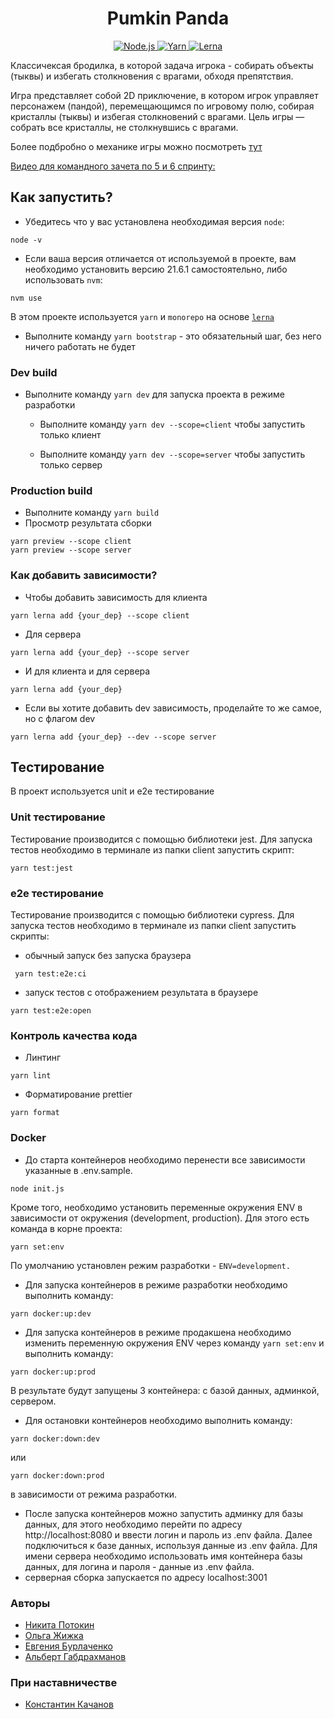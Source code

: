 <h1 align="center">Pumkin Panda</h1>
<p align="center">
  <a href="https://nodejs.org/">
    <img src="https://img.shields.io/badge/Node.js-21.6.1-blue" alt="Node.js">
  </a>
  <a href="https://yarnpkg.com/">
    <img src="https://img.shields.io/badge/Yarn-latest-green" alt="Yarn">
  </a>
  <a href="https://lerna.js.org/">
    <img src="https://img.shields.io/badge/Lerna-latest-blue" alt="Lerna">
  </a>
</p>

Классичексая бродилка, в которой задача игрока - собирать объекты (тыквы) и избегать столкновения с врагами, обходя препятствия.

Игра представляет собой 2D приключение, в котором игрок управляет персонажем (пандой), перемещающимся по игровому полю, собирая кристаллы (тыквы) и избегая столкновений с врагами. Цель игры — собрать все кристаллы, не столкнувшись с врагами.

Более подбробно о механике игры можно посмотреть [тут](./Game.md)

[Видео для командного зачета по 5 и 6 спринту:](https://youtu.be/_1TURI0aSTw)

## Как запустить?

- Убедитесь что у вас установлена необходимая версия `node`:

```
node -v
```

- Если ваша версия отличается от используемой в проекте, вам необходимо установить версию 21.6.1 самостоятельно, либо использовать `nvm`:

```
nvm use
```

В этом проекте используется `yarn` и `monorepo` на основе [`lerna`](https://github.com/lerna/lerna)

- Выполните команду `yarn bootstrap` - это обязательный шаг, без него ничего работать не будет

### Dev build

- Выполните команду `yarn dev` для запуска проекта в режиме разработки

  - Выполните команду `yarn dev --scope=client` чтобы запустить только клиент

  - Выполните команду `yarn dev --scope=server` чтобы запустить только сервер

### Production build

- Выполните команду `yarn build`
- Просмотр результата сборки

```
yarn preview --scope client
yarn preview --scope server
```

### Как добавить зависимости?

- Чтобы добавить зависимость для клиента

```
yarn lerna add {your_dep} --scope client
```

- Для сервера

```
yarn lerna add {your_dep} --scope server
```

- И для клиента и для сервера

```
yarn lerna add {your_dep}
```

- Если вы хотите добавить dev зависимость, проделайте то же самое, но с флагом dev

```
yarn lerna add {your_dep} --dev --scope server
```

## Тестирование

В проект используется unit и e2e тестирование

### Unit тестирование

Тестирование производится с помощью библиотеки jest. Для запуска тестов необходимо в терминале из папки client запустить скрипт:

```
yarn test:jest
```

### e2e тестирование

Тестирование производится с помощью библиотеки cypress. Для запуска тестов необходимо в терминале из папки client запустить скрипты:

- обычный запуск без запуска браузера

```
 yarn test:e2e:ci
```

- запуск тестов с отображением результата в браузере

```
yarn test:e2e:open
```

### Контроль качества кода

- Линтинг

```
yarn lint
```

- Форматирование prettier

```
yarn format
```
### Docker

- До старта контейнеров необходимо перенести все зависимости указанные в .env.sample. 
```
node init.js
```
Кроме того, необходимо установить переменные окружения ENV в зависимости от окружения (development, production). Для этого есть команда в корне проекта:
```
yarn set:env
```
По умолчанию установлен режим разработки  - `ENV=development.`

- Для запуска контейнеров в режиме разработки необходимо выполнить команду:
```
yarn docker:up:dev
```
- Для запуска контейнеров в режиме продакшена необходимо изменить переменную окружения ENV через команду `yarn set:env` и выполнить команду:
```
yarn docker:up:prod
```
В результате будут запущены 3 контейнера: с базой данных, админкой, сервером.

- Для остановки контейнеров необходимо выполнить команду:
```
yarn docker:down:dev
```
или
```
yarn docker:down:prod
```
в зависимости от режима разработки.
- После запуска контейнеров можно запустить админку для базы данных, для этого необходимо перейти по адресу http://localhost:8080 и ввести логин и пароль из .env файла.
Далее подключиться к базе данных, используя данные из .env файла.
Для имени сервера необходимо использовать имя контейнера базы данных, для логина и пароля - данные из .env файла.
- серверная сборка запускается по адресу localhost:3001

### Авторы

- [Никита Потокин](https://github.com/NPotokin)
- [Ольга Жижка](https://github.com/OlgaZhyzhka)
- [Евгения Бурлаченко](https://github.com/evgeniya-burlachenko)
- [Альберт Габдрахманов](https://github.com/GabdrahmanovAR)

### При наставничестве

- [Константин Качанов](https://github.com/holypower777)
